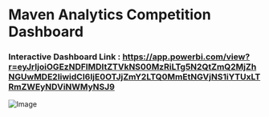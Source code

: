 # Maven Analytics Competition Dashboard

### Interactive Dashboard Link : https://app.powerbi.com/view?r=eyJrIjoiOGEzNDFlMDItZTVkNS00MzRiLTg5N2QtZmQ2MjZhNGUwMDE2IiwidCI6IjE0OTJjZmY2LTQ0MmEtNGVjNS1iYTUxLTRmZWEyNDViNWMyNSJ9


![Image](https://github.com/Prokshi28/Maven_Analytics_Dashboard/assets/174799172/28857970-d139-439e-926e-18c55532eb36)
